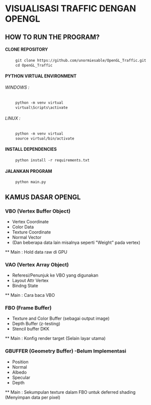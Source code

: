 # VISUALISASI TRAFFIC DENGAN OPENGL

## HOW TO RUN THE PROGRAM?
#### CLONE REPOSITORY
<pre>
    <code>git clone https://github.com/unormiesable/OpenGL_Traffic.git</code>
    <code>cd OpenGL_Traffic</code>
</pre>

#### PYTHON VIRTUAL ENVIRONMENT
###### WINDOWS :
<pre>
    <code>python -m venv virtual</code>
    <code>virtual\Scripts\activate</code>
</pre>

###### LINUX :
<pre>
    <code>python -m venv virtual</code>
    <code>source virtual/bin/activate</code>
</pre>

#### INSTALL DEPENDENCIES
<pre>
    <code>python install -r requirements.txt</code>
</pre>

#### JALANKAN PROGRAM
<pre>
    <code>python main.py</code>
</pre>

## KAMUS DASAR OPENGL
### VBO (Vertex Buffer Object)
* Vertex Coordinate
* Color Data
* Texture Coordinate
* Normal Vector
* (Dan beberapa data lain misalnya seperti "Weight" pada vertex)

** Main : Hold data raw di GPU

### VAO (Vertex Array Object)
* Referesi/Penunjuk ke VBO yang digunakan
* Layout Attr Vertex
* Bindng State

** Main : Cara baca VBO

### FBO (Frame Buffer)
* Texture and Color Buffer (sebagai output image)
* Depth Buffer (z-testing)
* Stencil buffer DKK

** Main : Konfig render target (Selain layar utama)

### GBUFFER (Geometry Buffer) -Belum Implementasi
* Position
* Normal
* Albedo
* Specular
* Depth

** Main : Sekumpulan texture dalam FBO untuk deferred shading (Menyimpan data per pixel)